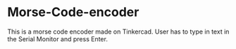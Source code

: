 # Morse-Code-encoder
This is a morse code encoder made on Tinkercad. 
User has to type in text in the Serial Monitor and press Enter.
